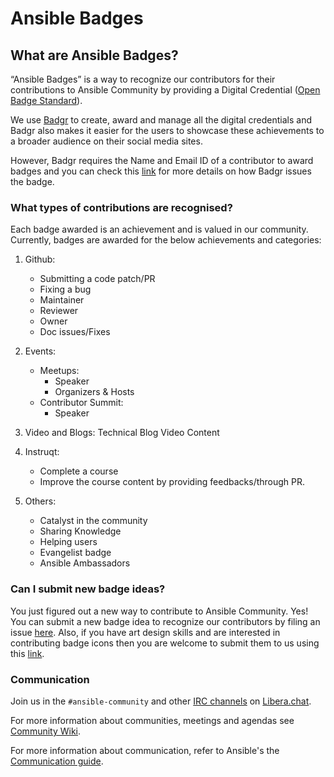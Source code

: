 # Ansible Badges

## What are Ansible Badges?

“Ansible Badges” is a way to recognize our contributors for their contributions to Ansible Community by providing a Digital Credential ([Open Badge Standard](https://support.badgr.com/en/knowledge/what-are-open-badges)).

We use [Badgr](https://info.badgr.com/) to create, award and manage all the digital credentials and Badgr also makes it easier for the users to showcase these achievements to a broader audience on their social media sites.

However, Badgr requires the Name and Email ID of a contributor to award badges and you can check this [link](https://support.badgr.com/en/knowledge/manually-awarding-badges-in-badgr) for more details on how Badgr issues the badge.

### What types of contributions are recognised?

Each badge awarded is an achievement and is valued in our community. Currently, badges are awarded for the below achievements and categories:

1. Github:
    - Submitting a code patch/PR
    - Fixing a bug
    - Maintainer
    - Reviewer
    - Owner
    - Doc issues/Fixes

2. Events:
    - Meetups:
        - Speaker
        - Organizers & Hosts
    - Contributor Summit:
        - Speaker

3. Video and Blogs:
    Technical Blog
    Video Content

4. Instruqt:
    - Complete a course
    - Improve the course content by providing feedbacks/through PR.

5. Others:
    - Catalyst in the community
    - Sharing Knowledge
    - Helping users
    - Evangelist badge
    - Ansible Ambassadors 

### Can I submit new badge ideas?

You just figured out a new way to contribute to Ansible Community. Yes! You can submit a new badge idea to recognize our contributors by filing an issue [here](https://github.com/ansible-community/ansible-badges/issues/new). Also, if you have art design skills and are interested in contributing badge icons then you are welcome to submit them to us using this [link](https://github.com/ansible-community/ansible-badges/issues/new).


### Communication

Join us in the `#ansible-community` and other [IRC channels](https://docs.ansible.com/ansible/devel/community/communication.html#irc-channels) on [Libera.chat](https://libera.chat).

For more information about communities, meetings and agendas see [Community Wiki](https://github.com/ansible/community/wiki/Community).

For more information about communication, refer to Ansible's the [Communication guide](https://docs.ansible.com/ansible/devel/community/communication.html).
